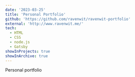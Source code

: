 ```yaml
---
date: '2023-03-25'
title: 'Personal Portfolio'
github: 'https://github.com/ravenwit/ravenwit-portfolio'
external: 'http://www.ravenwit.me/'
tech:
  - HTML
  - CSS
  - node.js
  - Gatsby
showInProjects: true
showInArchive: true
---
```


Personal portfolio 
